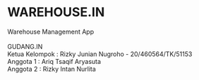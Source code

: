 # WAREHOUSE.IN
Warehouse Management App
<br/>
<br/>
GUDANG.IN<br/>
Ketua Kelompok : Rizky Junian Nugroho - 20/460564/TK/51153<br/>
Anggota 1 : Ariq Tsaqif Aryasuta<br/>
Anggota 2 : Rizky Intan Nurlita<br/>

